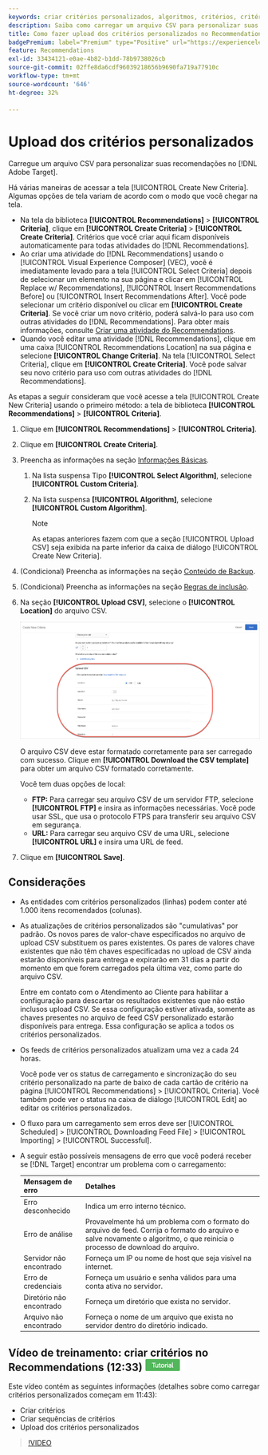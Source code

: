 ```yaml
---
keywords: criar critérios personalizados, algoritmos, critérios, critérios de recomendações, csv, ftp, carregar csv
description: Saiba como carregar um arquivo CSV para personalizar suas recomendações no Adobe [!DNL Target] Recommendations.
title: Como fazer upload dos critérios personalizados no Recommendations?
badgePremium: label="Premium" type="Positive" url="https://experienceleague.adobe.com/docs/target/using/introduction/intro.html?lang=en#premium newtab=true" tooltip="Consulte o que está incluído no Target Premium."
feature: Recommendations
exl-id: 33434121-e0ae-4b82-b1dd-78b9738026cb
source-git-commit: 02ffe8da6cdf96039218656b9690fa719a77910c
workflow-type: tm+mt
source-wordcount: '646'
ht-degree: 32%

---
```


# Upload dos critérios personalizados

Carregue um arquivo CSV para personalizar suas recomendações no [!DNL Adobe Target].

Há várias maneiras de acessar a tela [!UICONTROL Create New Criteria]. Algumas opções de tela variam de acordo com o modo que você chegar na tela.

* Na tela da biblioteca **[!UICONTROL Recommendations]** > **[!UICONTROL Criteria]**, clique em **[!UICONTROL Create Criteria]** > **[!UICONTROL Create Criteria]**. Critérios que você criar aqui ficam disponíveis automaticamente para todas atividades do [!DNL Recommendations].
* Ao criar uma atividade do [!DNL Recommendations] usando o [!UICONTROL Visual Experience Composer] (VEC), você é imediatamente levado para a tela [!UICONTROL Select Criteria] depois de selecionar um elemento na sua página e clicar em [!UICONTROL Replace w/ Recommendations], [!UICONTROL Insert Recommendations Before] ou [!UICONTROL Insert Recommendations After]. Você pode selecionar um critério disponível ou clicar em **[!UICONTROL Create Criteria]**. Se você criar um novo critério, poderá salvá-lo para uso com outras atividades do [!DNL Recommendations]. Para obter mais informações, consulte [Criar uma atividade do Recommendations](/help/main/c-recommendations/t-create-recs-activity/create-recs-activity.md).
* Quando você editar uma atividade [!DNL Recommendations], clique em uma caixa [!UICONTROL Recommendations Location] na sua página e selecione **[!UICONTROL Change Criteria]**. Na tela [!UICONTROL Select Criteria], clique em **[!UICONTROL Create Criteria]**. Você pode salvar seu novo critério para uso com outras atividades do [!DNL Recommendations].

As etapas a seguir consideram que você acesse a tela [!UICONTROL Create New Criteria] usando o primeiro método: a tela de biblioteca **[!UICONTROL Recommendations]** > **[!UICONTROL Criteria]**.

1. Clique em **[!UICONTROL Recommendations]** > **[!UICONTROL Criteria]**.

1. Clique em **[!UICONTROL Create Criteria]**.

1. Preencha as informações na seção [Informações Básicas](/help/main/c-recommendations/c-algorithms/create-new-algorithm.md#info).

   1. Na lista suspensa Tipo **[!UICONTROL Select Algorithm]**, selecione **[!UICONTROL Custom Criteria]**.

   1. Na lista suspensa **[!UICONTROL Algorithm]**, selecione **[!UICONTROL Custom Algorithm]**.

      >[!NOTE]
      >
      >As etapas anteriores fazem com que a seção [!UICONTROL Upload CSV] seja exibida na parte inferior da caixa de diálogo [!UICONTROL Create New Criteria].

1. (Condicional) Preencha as informações na seção [Conteúdo de Backup](/help/main/c-recommendations/c-algorithms/create-new-algorithm.md#content).

1. (Condicional) Preencha as informações na seção [Regras de inclusão](/help/main/c-recommendations/c-algorithms/create-new-algorithm.md#inclusion).

1. Na seção **[!UICONTROL Upload CSV]**, selecione o **[!UICONTROL Location]** do arquivo CSV.

   ![Carregar seção CSV](assets/upload-csv.png)

   O arquivo CSV deve estar formatado corretamente para ser carregado com sucesso. Clique em **[!UICONTROL Download the CSV template]** para obter um arquivo CSV formatado corretamente.

   Você tem duas opções de local:

   * **FTP:** Para carregar seu arquivo CSV de um servidor FTP, selecione **[!UICONTROL FTP]** e insira as informações necessárias. Você pode usar SSL, que usa o protocolo FTPS para transferir seu arquivo CSV em segurança.
   * **URL:** Para carregar seu arquivo CSV de uma URL, selecione **[!UICONTROL URL]** e insira uma URL de feed.

1. Clique em **[!UICONTROL Save]**.

## Considerações

* As entidades com critérios personalizados (linhas) podem conter até 1.000 itens recomendados (colunas).

* As atualizações de critérios personalizados são &quot;cumulativas&quot; por padrão. Os novos pares de valor-chave especificados no arquivo de upload CSV substituem os pares existentes. Os pares de valores chave existentes que não têm chaves especificadas no upload de CSV ainda estarão disponíveis para entrega e expirarão em 31 dias a partir do momento em que forem carregados pela última vez, como parte do arquivo CSV.

  Entre em contato com o Atendimento ao Cliente para habilitar a configuração para descartar os resultados existentes que não estão inclusos upload CSV. Se essa configuração estiver ativada, somente as chaves presentes no arquivo de feed CSV personalizado estarão disponíveis para entrega. Essa configuração se aplica a todos os critérios personalizados.

* Os feeds de critérios personalizados atualizam uma vez a cada 24 horas.

  Você pode ver os status de carregamento e sincronização do seu critério personalizado na parte de baixo de cada cartão de critério na página [!UICONTROL Recommendations] > [!UICONTROL Criteria]. Você também pode ver o status na caixa de diálogo [!UICONTROL Edit] ao editar os critérios personalizados.

* O fluxo para um carregamento sem erros deve ser [!UICONTROL Scheduled] > [!UICONTROL Downloading Feed File] > [!UICONTROL Importing] > [!UICONTROL Successful].

* A seguir estão possíveis mensagens de erro que você poderá receber se [!DNL Target] encontrar um problema com o carregamento:

  | Mensagem de erro | Detalhes |
  |--- |--- |
  | Erro desconhecido | Indica um erro interno técnico. |
  | Erro de análise | Provavelmente há um problema com o formato do arquivo de feed. Corrija o formato do arquivo e salve novamente o algoritmo, o que reinicia o processo de download do arquivo. |
  | Servidor não encontrado | Forneça um IP ou nome de host que seja visível na internet. |
  | Erro de credenciais | Forneça um usuário e senha válidos para uma conta ativa no servidor. |
  | Diretório não encontrado | Forneça um diretório que exista no servidor. |
  | Arquivo não encontrado | Forneça o nome de um arquivo que exista no servidor dentro do diretório indicado. |

## Vídeo de treinamento: criar critérios no Recommendations (12:33) ![Selo do tutorial](/help/main/assets/tutorial.png)

Este vídeo contém as seguintes informações (detalhes sobre como carregar critérios personalizados começam em 11:43):

* Criar critérios
* Criar sequências de critérios
* Upload dos critérios personalizados

>[!VIDEO](https://video.tv.adobe.com/v/27694?quality=12)
